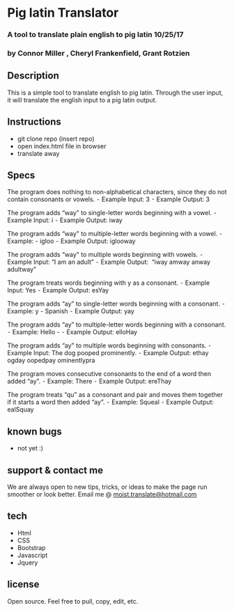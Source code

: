 # Pig latin Translator
### A tool to translate plain english to pig latin 10/25/17
### by Connor Miller , Cheryl Frankenfield, Grant Rotzien

## Description

This is a simple tool to translate english to pig latin. Through the user input, it will translate the english input to a pig latin output.

## Instructions

* git clone repo (insert repo)
* open index.html file in browser
* translate away

## Specs

The program does nothing to non-alphabetical characters, since they do not contain consonants or vowels.
⁃	Example Input: 3
⁃	Example Output: 3

The program adds “way" to single-letter words beginning with a vowel.
⁃	Example Input: i
⁃	Example Output: iway

The program adds “way" to multiple-letter words beginning with a vowel.
⁃	Example:  - igloo
⁃	Example Output: iglooway

The program adds “way" to multiple words beginning with vowels.
⁃	Example Input: “I am an adult”
⁃	Example Output:  “iway amway anway adultway”

The program treats words beginning with y as a consonant.
⁃	Example Input: Yes
⁃	Example Output: esYay

The program adds “ay” to single-letter words beginning with a consonant.
⁃	Example: y - Spanish
⁃	Example Output: yay

The program adds “ay” to multiple-letter words beginning with a consonant.
⁃	Example: Hello -
⁃	Example Output: elloHay

The program adds “ay" to multiple words beginning with consonants.
⁃	Example Input: The dog pooped prominently.
⁃	Example Output: ethay ogday oopedpay ominentlypra

The program moves consecutive consonants to the end of a word then added “ay”.
⁃	Example: There
⁃	Example Output: ereThay

The program treats “qu” as a consonant and pair and moves them together if it starts a word then added “ay”.
⁃	Example: Squeal
⁃	Example Output: ealSquay

## known bugs

* not yet :)

## support & contact me

We are always open to new tips, tricks, or ideas to make the page run smoother or look better. Email me @ moist.translate@hotmail.com

## tech

* Html
* CSS
* Bootstrap
* Javascript
* Jquery

## license

Open source. Feel free to pull, copy, edit, etc.
